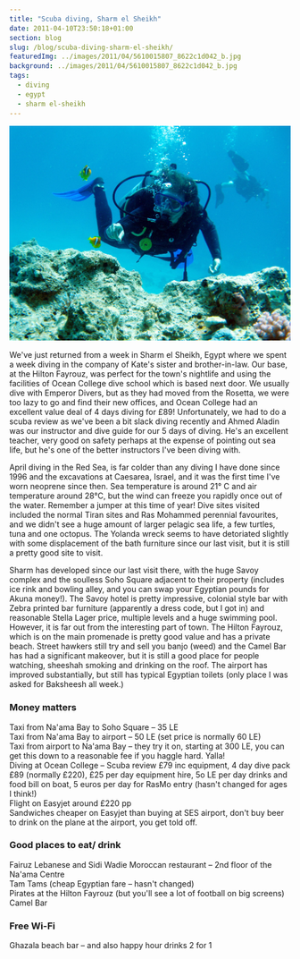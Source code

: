 ```yaml
---
title: "Scuba diving, Sharm el Sheikh"
date: 2011-04-10T23:50:18+01:00
section: blog
slug: /blog/scuba-diving-sharm-el-sheikh/
featuredImg: ../images/2011/04/5610015807_8622c1d042_b.jpg
background: ../images/2011/04/5610015807_8622c1d042_b.jpg
tags:
  - diving
  - egypt
  - sharm el-sheikh
---
```


![Kate with her favourite fish](../images/2011/04/5610015807_8622c1d042_b.jpg)

We've just returned from a week in Sharm el Sheikh, Egypt where we spent a week diving in the company of Kate's sister and brother-in-law. Our base, at the Hilton Fayrouz, was perfect for the town's nightlife and using the facilities of Ocean College dive school which is based next door. We usually dive with Emperor Divers, but as they had moved from the Rosetta, we were too lazy to go and find their new offices, and Ocean College had an excellent value deal of 4 days diving for £89! Unfortunately, we had to do a scuba review as we've been a bit slack diving recently and Ahmed Aladin was our instructor and dive guide for our 5 days of diving. He's an excellent teacher, very good on safety perhaps at the expense of pointing out sea life, but he's one of the better instructors I've been diving with.

April diving in the Red Sea, is far colder than any diving I have done since 1996 and the excavations at Caesarea, Israel, and it was the first time I've worn neoprene since then. Sea temperature is around 21° C and air temperature around 28°C, but the wind can freeze you rapidly once out of the water. Remember a jumper at this time of year! Dive sites visited included the normal Tiran sites and Ras Mohammed perennial favourites, and we didn't see a huge amount of larger pelagic sea life, a few turtles, tuna and one octopus. The Yolanda wreck seems to have detoriated slightly with some displacement of the bath furniture since our last visit, but it is still a pretty good site to visit.

Sharm has developed since our last visit there, with the huge Savoy complex and the soulless Soho Square adjacent to their property (includes ice rink and bowling alley, and you can swap your Egyptian pounds for Akuna money!). The Savoy hotel is pretty impressive, colonial style bar with Zebra printed bar furniture (apparently a dress code, but I got in) and reasonable Stella Lager price, multiple levels and a huge swimming pool. However, it is far out from the interesting part of town. The Hilton Fayrouz, which is on the main promenade is pretty good value and has a private beach. Street hawkers still try and sell you banjo (weed) and the Camel Bar has had a significant makeover, but it is still a good place for people watching, sheeshah smoking and drinking on the roof. The airport has improved substantially, but still has typical Egyptian toilets (only place I was asked for Baksheesh all week.)

### Money matters

Taxi from Na'ama Bay to Soho Square &#8211; 35 LE  
Taxi from Na'ama Bay to airport &#8211; 50 LE (set price is normally 60 LE)  
Taxi from airport to Na'ama Bay &#8211; they try it on, starting at 300 LE, you can get this down to a reasonable fee if you haggle hard. Yalla!  
Diving at Ocean College &#8211; Scuba review £79 inc equipment, 4 day dive pack £89 (normally £220), £25 per day equipment hire, 5o LE per day drinks and food bill on boat, 5 euros per day for RasMo entry (hasn't changed for ages I think!)  
Flight on Easyjet around £220 pp  
Sandwiches cheaper on Easyjet than buying at SES airport, don't buy beer to drink on the plane at the airport, you get told off.

### Good places to eat/ drink

Fairuz Lebanese and Sidi Wadie Moroccan restaurant &#8211; 2nd floor of the Na'ama Centre  
Tam Tams (cheap Egyptian fare &#8211; hasn't changed)  
Pirates at the Hilton Fayrouz (but you'll see a lot of football on big screens)  
Camel Bar

### Free Wi-Fi

Ghazala beach bar &#8211; and also happy hour drinks 2 for 1
